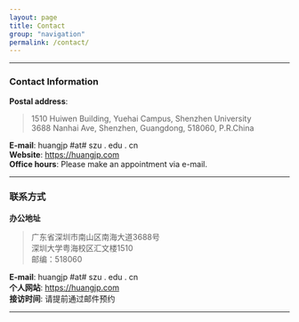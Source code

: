 ```yaml
---
layout: page
title: Contact
group: "navigation"
permalink: /contact/
---
```


---
### Contact Information
**Postal address**:   
>  1510 Huiwen Building, Yuehai Campus, Shenzhen University   
>  3688 Nanhai Ave, Shenzhen, Guangdong, 518060, P.R.China   

**E-mail**: huangjp #at# szu . edu . cn   
**Website**: <https://huangjp.com>   
**Office hours**: Please make an appointment via e-mail.   

---
### 联系方式
**办公地址**   
> 广东省深圳市南山区南海大道3688号    
> 深圳大学粤海校区汇文楼1510   
> 邮编：518060   

**E-mail**: huangjp #at# szu . edu . cn   
**个人网站**: <https://huangjp.com>   
**接访时间**: 请提前通过邮件预约   

---
